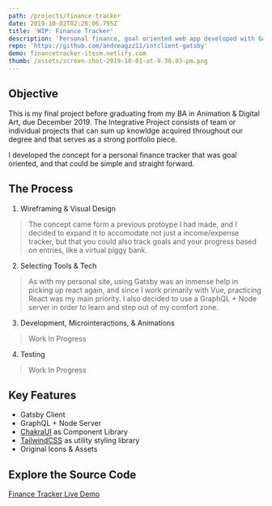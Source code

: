 ```yaml
---
path: /projects/finance-tracker
date: 2019-10-02T02:26:06.795Z
title: 'WIP: Finance Tracker'
description: 'Personal finance, goal oriented web app developed with Gatsby.'
repo: 'https://github.com/andreagzz11/intclient-gatsby'
demo: financetracker-itesm.netlify.com
thumb: /assets/screen-shot-2019-10-01-at-9.30.03-pm.png
---
```

## Objective

This is my final project before graduating from my BA in Animation & Digital Art, due December 2019. The Integrative Project consists of team or individual projects that can sum up knowldge acquired throughout our degree and that serves as a strong portfolio piece. 

I developed the concept for a personal finance tracker that was goal oriented, and that could be simple and straight forward. 

## The Process
1. Wireframing & Visual Design

>The concept came form a previous protoype I had made, and I decided to expand it to accomodate not just a income/expense tracker, but that you could also track goals and your progress based on entries, like a virtual piggy bank.

2. Selecting Tools & Tech

>As with my personal site, using Gatsby was an inmense help in picking up react again, and since I work primarily with Vue, practicing React was my main priority. I also decided to use a GraphQL + Node server in order to learn and step out of my comfort zone. 

3. Development, Microinteractions, & Animations

>Work In Progress

4. Testing

>Work In Progress

## Key Features

- Gatsby Client
- GraphQL + Node Server
- [ChakraUI](https://chakra-ui.com/) as Component Library
- [TailwindCSS](https://tailwindcss.com/) as utility styling library
- Original Icons & Assets

## Explore the Source Code
[Finance Tracker Live Demo](financetracker-itesm.netlify.com)
